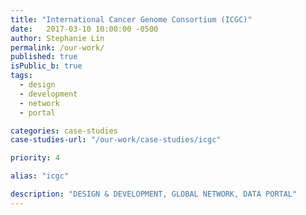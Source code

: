 ```yaml
---
title: "International Cancer Genome Consortium (ICGC)"
date:   2017-03-10 10:00:00 -0500
author: Stephanie Lin
permalink: /our-work/
published: true
isPublic_b: true
tags:
  - design
  - development
  - network
  - portal

categories: case-studies
case-studies-url: "/our-work/case-studies/icgc"

priority: 4

alias: "icgc"

description: "DESIGN & DEVELOPMENT, GLOBAL NETWORK, DATA PORTAL"
---
```

